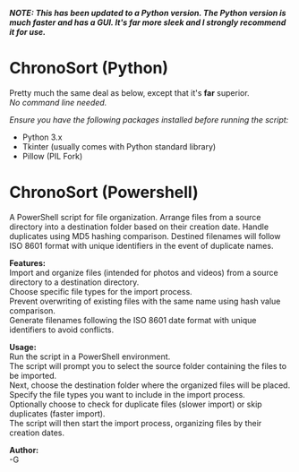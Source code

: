 ***NOTE: This has been updated to a Python version. The Python version is much faster and has a GUI. It's far more sleek and I strongly recommend it for use.***

# ChronoSort (Python)
Pretty much the same deal as below, except that it's **far** superior.  
*No command line needed.*
  
*Ensure you have the following packages installed before running the script:*  
- Python 3.x  
- Tkinter (usually comes with Python standard library)  
- Pillow (PIL Fork)  

# ChronoSort (Powershell)
A PowerShell script for file organization. Arrange files from a source directory into a destination folder based on their creation date. Handle duplicates using MD5 hashing comparison. Destined filenames will follow ISO 8601 format with unique identifiers in the event of duplicate names.

**Features:**  
Import and organize files (intended for photos and videos) from a source directory to a destination directory.  
Choose specific file types for the import process.  
Prevent overwriting of existing files with the same name using hash value comparison.  
Generate filenames following the ISO 8601 date format with unique identifiers to avoid conflicts.  

**Usage:**  
Run the script in a PowerShell environment.  
The script will prompt you to select the source folder containing the files to be imported.  
Next, choose the destination folder where the organized files will be placed.  
Specify the file types you want to include in the import process.  
Optionally choose to check for duplicate files (slower import) or skip duplicates (faster import).  
The script will then start the import process, organizing files by their creation dates.  

**Author:**  
-G
